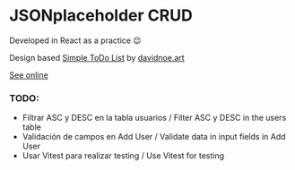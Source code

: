 # JSONplaceholder CRUD

Developed in React as a practice 😉

Design based [Simple ToDo List](https://www.figma.com/file/io41o8BrWkw3aCTp15jmOy/Simple-ToDo%2FTask-List-(Community)?type=design&node-id=1%3A2&mode=design&t=eKdhilLqlFQJnIO3-1) by [davidnoe.art](davidnoe.art)

[See online](https://diegokaiser.github.io/prt-jsonplaceholder-crud/)

### TODO:

- Filtrar ASC y DESC en la tabla usuarios / Filter ASC y DESC in the users table
- Validación de campos en Add User / Validate data in input fields in Add User
- Usar Vitest para realizar testing / Use Vitest for testing
